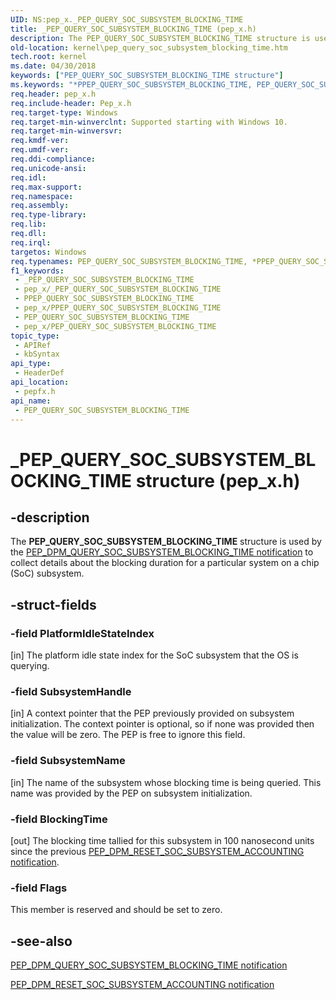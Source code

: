 ```yaml
---
UID: NS:pep_x._PEP_QUERY_SOC_SUBSYSTEM_BLOCKING_TIME
title: _PEP_QUERY_SOC_SUBSYSTEM_BLOCKING_TIME (pep_x.h)
description: The PEP_QUERY_SOC_SUBSYSTEM_BLOCKING_TIME structure is used by the PEP_DPM_QUERY_SOC_SUBSYSTEM_BLOCKING_TIME notification to collect details about the blocking duration for a particular system on a chip (SoC) subsystem.
old-location: kernel\pep_query_soc_subsystem_blocking_time.htm
tech.root: kernel
ms.date: 04/30/2018
keywords: ["PEP_QUERY_SOC_SUBSYSTEM_BLOCKING_TIME structure"]
ms.keywords: "*PPEP_QUERY_SOC_SUBSYSTEM_BLOCKING_TIME, PEP_QUERY_SOC_SUBSYSTEM_BLOCKING_TIME, PEP_QUERY_SOC_SUBSYSTEM_BLOCKING_TIME structure [Kernel-Mode Driver Architecture], PPEP_QUERY_SOC_SUBSYSTEM_BLOCKING_TIME, PPEP_QUERY_SOC_SUBSYSTEM_BLOCKING_TIME structure pointer [Kernel-Mode Driver Architecture], _PEP_QUERY_SOC_SUBSYSTEM_BLOCKING_TIME, kernel.pep_query_soc_subsystem_blocking_time, pepfx/PEP_QUERY_SOC_SUBSYSTEM_BLOCKING_TIME, pepfx/PPEP_QUERY_SOC_SUBSYSTEM_BLOCKING_TIME"
req.header: pep_x.h
req.include-header: Pep_x.h
req.target-type: Windows
req.target-min-winverclnt: Supported starting with Windows 10.
req.target-min-winversvr: 
req.kmdf-ver: 
req.umdf-ver: 
req.ddi-compliance: 
req.unicode-ansi: 
req.idl: 
req.max-support: 
req.namespace: 
req.assembly: 
req.type-library: 
req.lib: 
req.dll: 
req.irql: 
targetos: Windows
req.typenames: PEP_QUERY_SOC_SUBSYSTEM_BLOCKING_TIME, *PPEP_QUERY_SOC_SUBSYSTEM_BLOCKING_TIME
f1_keywords:
 - _PEP_QUERY_SOC_SUBSYSTEM_BLOCKING_TIME
 - pep_x/_PEP_QUERY_SOC_SUBSYSTEM_BLOCKING_TIME
 - PPEP_QUERY_SOC_SUBSYSTEM_BLOCKING_TIME
 - pep_x/PPEP_QUERY_SOC_SUBSYSTEM_BLOCKING_TIME
 - PEP_QUERY_SOC_SUBSYSTEM_BLOCKING_TIME
 - pep_x/PEP_QUERY_SOC_SUBSYSTEM_BLOCKING_TIME
topic_type:
 - APIRef
 - kbSyntax
api_type:
 - HeaderDef
api_location:
 - pepfx.h
api_name:
 - PEP_QUERY_SOC_SUBSYSTEM_BLOCKING_TIME
---
```


# _PEP_QUERY_SOC_SUBSYSTEM_BLOCKING_TIME structure (pep_x.h)


## -description

The <b>PEP_QUERY_SOC_SUBSYSTEM_BLOCKING_TIME</b> structure is used by the <a href="/windows-hardware/drivers/ddi/index">PEP_DPM_QUERY_SOC_SUBSYSTEM_BLOCKING_TIME notification</a> to collect details about the blocking duration for a particular system on a chip (SoC) subsystem.

## -struct-fields

### -field PlatformIdleStateIndex

[in] The platform idle state index for the SoC subsystem that the OS is querying.

### -field SubsystemHandle

[in] A context pointer that the PEP previously provided on subsystem initialization. The context pointer is optional, so if none was provided then the value will be zero. The PEP is free to ignore this field.

### -field SubsystemName

[in] The name of the subsystem whose blocking time is being queried.  This name was provided by the PEP on subsystem initialization.

### -field BlockingTime

[out] The blocking time tallied for this subsystem in 100 nanosecond units since the previous <a href="/windows-hardware/drivers/ddi/index">PEP_DPM_RESET_SOC_SUBSYSTEM_ACCOUNTING notification</a>.

### -field Flags

This member is reserved and should be set to zero.

## -see-also

<a href="/windows-hardware/drivers/ddi/index">PEP_DPM_QUERY_SOC_SUBSYSTEM_BLOCKING_TIME notification</a>



<a href="/windows-hardware/drivers/ddi/index">PEP_DPM_RESET_SOC_SUBSYSTEM_ACCOUNTING notification</a>
